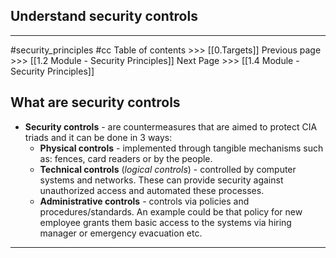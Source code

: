 ## Understand security controls
---
#security_principles #cc 
Table of contents >>> [[0.Targets]]
Previous page >>> [[1.2 Module - Security Principles]]
Next Page >>> [[1.4 Module - Security Principles]]
## What are security controls 
- **Security controls**  - are countermeasures that are aimed to protect CIA triads and it can be done in 3 ways: 
	-  **Physical controls** - implemented through tangible mechanisms such as: fences, card readers or by the people.
	- **Technical controls** (*logical controls*) - controlled by computer systems and networks. These can provide security against unauthorized access and automated these processes. 
	- **Administrative controls** - controls via policies and procedures/standards. An example could be that policy for new employee grants them basic access to the systems via hiring manager or emergency evacuation etc.
---
